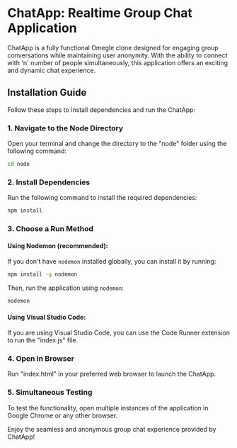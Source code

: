 # ChatApp: Realtime Group Chat Application

ChatApp is a fully functional Omegle clone designed for engaging group conversations while maintaining user anonymity. With the ability to connect with 'n' number of people simultaneously, this application offers an exciting and dynamic chat experience.

## Installation Guide

Follow these steps to install dependencies and run the ChatApp:

### 1. Navigate to the Node Directory

Open your terminal and change the directory to the "node" folder using the following command:

```bash
cd node
```

### 2. Install Dependencies

Run the following command to install the required dependencies:

```bash
npm install
```

### 3. Choose a Run Method

#### Using Nodemon (recommended):

If you don't have `nodemon` installed globally, you can install it by running:

```bash
npm install -g nodemon
```

Then, run the application using `nodemon`:

```bash
nodemon
```

#### Using Visual Studio Code:

If you are using Visual Studio Code, you can use the Code Runner extension to run the "index.js" file.

### 4. Open in Browser

Run "index.html" in your preferred web browser to launch the ChatApp.

### 5. Simultaneous Testing

To test the functionality, open multiple instances of the application in Google Chrome or any other browser.

Enjoy the seamless and anonymous group chat experience provided by ChatApp!
